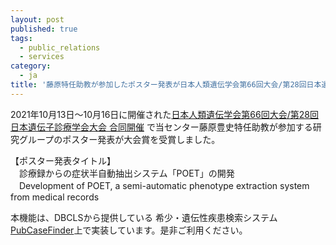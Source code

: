 ```yaml
---
layout: post
published: true
tags:
  - public_relations
  - services
category:
  - ja
title: '藤原特任助教が参加したポスター発表が日本人類遺伝学会第66回大会/第28回日本遺伝子診療学会大会 合同開催で大会賞を受賞しました'
---
```

2021年10月13日～10月16日に開催された[日本人類遺伝学会第66回大会/第28回日本遺伝子診療学会大会 合同開催](https://www.jshg-jsgdt2021.org/) で当センター藤原豊史特任助教が参加する研究グループのポスター発表が大会賞を受賞しました。

【ポスター発表タイトル】  </br>
　診療録からの症状半自動抽出システム「POET」の開発  </br>
　Development of POET, a semi-automatic phenotype extraction system from medical records

本機能は、DBCLSから提供している 希少・遺伝性疾患検索システム[PubCaseFinder](https://pubcasefinder.dbcls.jp/ehr )上で実装しています。是非ご利用ください。
